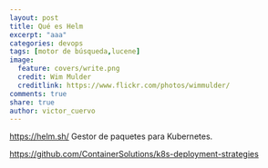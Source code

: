 ```yaml
---
layout: post
title: Qué es Helm
excerpt: "aaa"
categories: devops
tags: [motor de búsqueda,lucene]
image:
  feature: covers/write.png
  credit: Wim Mulder
  creditlink: https://www.flickr.com/photos/wimmulder/
comments: true
share: true
author: victor_cuervo
---
```


https://helm.sh/
Gestor de paquetes para Kubernetes.

https://github.com/ContainerSolutions/k8s-deployment-strategies
